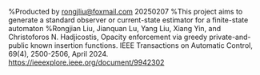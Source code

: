 %Producted by rongjliu@foxmail.com 20250207
%This project aims to generate a standard observer or current-state estimator for a finite-state automaton
%Rongjian Liu, Jianquan Lu, Yang Liu, Xiang Yin, and Christoforos N. Hadjicostis, Opacity enforcement via greedy private-and-public known insertion functions. IEEE Transactions on Automatic Control, 69(4), 2500-2506, April 2024. https://ieeexplore.ieee.org/document/9942302

